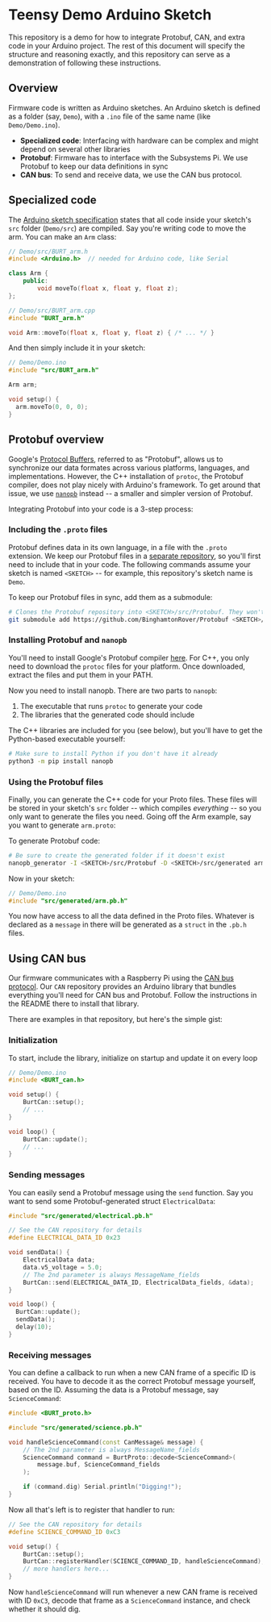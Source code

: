 # Teensy Demo Arduino Sketch

This repository is a demo for how to integrate Protobuf, CAN, and extra code in your Arduino project. The rest of this document will specify the structure and reasoning exactly, and this repository can serve as a demonstration of following these instructions.

## Overview

Firmware code is written as Arduino sketches. An Arduino sketch is defined as a folder (say, `Demo`), with a `.ino` file of the same name (like `Demo/Demo.ino`). 

- **Specialized code**: Interfacing with hardware can be complex and might depend on several other libraries
- **Protobuf**: Firmware has to interface with the Subsystems Pi. We use Protobuf to keep our data definitions in sync
- **CAN bus**: To send and receive data, we use the CAN bus protocol. 

## Specialized code

The [Arduino sketch specification](https://arduino.github.io/arduino-cli/0.20/sketch-specification/#additional-code-files) states that all code inside your sketch's `src` folder (`Demo/src`) are compiled. Say you're writing code to move the arm. You can make an `Arm` class: 
```cpp
// Demo/src/BURT_arm.h
#include <Arduino.h>  // needed for Arduino code, like Serial

class Arm {
	public:
		void moveTo(float x, float y, float z);
};
```
```cpp
// Demo/src/BURT_arm.cpp
#include "BURT_arm.h"

void Arm::moveTo(float x, float y, float z) { /* ... */ }
```
And then simply include it in your sketch: 
```cpp
// Demo/Demo.ino
#include "src/BURT_arm.h"

Arm arm;

void setup() { 
  arm.moveTo(0, 0, 0); 
}
```

## Protobuf overview

Google's [Protocol Buffers](https://protobuf.dev/), referred to as "Protobuf", allows us to synchronize our data formates across various platforms, languages, and implementations. However, the C++ installation of `protoc`, the Protobuf compiler, does not play nicely with Arduino's framework. To get around that issue, we use [`nanopb`](https://github.com/nanopb/nanopb) instead -- a smaller and simpler version of Protobuf. 

Integrating Protobuf into your code is a 3-step process: 

### Including the `.proto` files

Protobuf defines data in its own language, in a file with the `.proto` extension. We keep our Protobuf files in a [separate repository](https://github.com/BinghamtonRover/Protobuf), so you'll first need to include that in your code. The following commands assume your sketch is named `<SKETCH>` -- for example, this repository's sketch name is `Demo`. 

To keep our Protobuf files in sync, add them as a submodule: 
```bash
# Clones the Protobuf repository into <SKETCH>/src/Protobuf. They won't be compiled
git submodule add https://github.com/BinghamtonRover/Protobuf <SKETCH>/src/Protobuf
```

### Installing Protobuf and `nanopb`

You'll need to install Google's Protobuf compiler [here](https://github.com/protocolbuffers/protobuf/releases/latest). For C++, you only need to download the `protoc` files for your platform. Once downloaded, extract the files and put them in your PATH. 

Now you need to install nanopb. There are two parts to `nanopb`: 

1. The executable that runs `protoc` to generate your code
2. The libraries that the generated code should include

The C++ libraries are included for you (see below), but you'll have to get the Python-based executable yourself:
```bash
# Make sure to install Python if you don't have it already
python3 -m pip install nanopb
```

### Using the Protobuf files

Finally, you can generate the C++ code for your Proto files. These files will be stored in your sketch's `src` folder -- which compiles _everything_ -- so you only want to generate the files you need. Going off the Arm example, say you want to generate `arm.proto`: 

To generate Protobuf code: 
```bash
# Be sure to create the generated folder if it doesn't exist
nanopb_generator -I <SKETCH>/src/Protobuf -D <SKETCH>/src/generated arm.proto
```

Now in your sketch: 
```cpp
// Demo/Demo.ino
#include "src/generated/arm.pb.h"
```

You now have access to all the data defined in the Proto files. Whatever is declared as a `message` in there will be generated as a `struct` in the `.pb.h` files.

## Using CAN bus

Our firmware communicates with a Raspberry Pi using the [CAN bus protocol](https://en.wikipedia.org/wiki/CAN_bus). Our `CAN` repository provides an Arduino library that bundles everything you'll need for CAN bus and Protobuf. Follow the instructions in the README there to install that library. 

There are examples in that repository, but here's the simple gist: 

### Initialization

To start, include the library, initialize on startup and update it on every loop

```cpp
// Demo/Demo.ino
#include <BURT_can.h>

void setup() {
	BurtCan::setup();
	// ...
}

void loop() {
	BurtCan::update();
	// ...
}
```

### Sending messages

You can easily send a Protobuf message using the `send` function. Say you want to send some Protobuf-generated struct `ElectricalData`: 

```cpp
#include "src/generated/electrical.pb.h"

// See the CAN repository for details
#define ELECTRICAL_DATA_ID 0x23

void sendData() {
	ElectricalData data;
	data.v5_voltage = 5.0;
	// The 2nd parameter is always MessageName_fields
	BurtCan::send(ELECTRICAL_DATA_ID, ElectricalData_fields, &data);
}

void loop() {
  BurtCan::update();
  sendData();
  delay(10);
}
```

### Receiving messages

You can define a callback to run when a new CAN frame of a specific ID is received. You have to decode it as the correct Protobuf message yourself, based on the ID. Assuming the data is a Protobuf message, say `ScienceCommand`: 

```cpp
#include <BURT_proto.h>

#include "src/generated/science.pb.h"

void handleScienceCommand(const CanMessage& message) {
	// The 2nd parameter is always MessageName_fields
	ScienceCommand command = BurtProto::decode<ScienceCommand>(
		message.buf, ScienceCommand_fields
	);

	if (command.dig) Serial.println("Digging!");
}
```

Now all that's left is to register that handler to run:

```cpp
// See the CAN repository for details
#define SCIENCE_COMMAND_ID 0xC3

void setup() {
	BurtCan::setup();
	BurtCan::registerHandler(SCIENCE_COMMAND_ID, handleScienceCommand);
	// more handlers here...
}
```

Now `handleScienceCommand` will run whenever a new CAN frame is received with ID `0xC3`, decode that frame as a `ScienceCommand` instance, and check whether it should dig.
